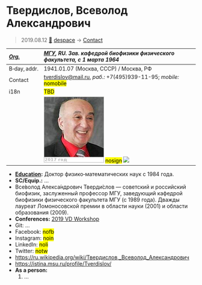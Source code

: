 # Твердислов, Всеволод Александрович
> 2019.08.12 [🚀](../index/index.md) [despace](index.md) → [Contact](contact.md)

|*[Org.](contact.md)*|*[МГУ](мгу.md), RU. Зав. кафедрой биофизики физического факультета, с 1 марта 1964*|
|:--|:--|
|B‑day, addr.|1941.01.07 (Москва, СССР) / Москва, РФ|
|Contact|<tverdislov@mail.ru>, *раб.:* +7(495)939-11-95; *mobile:* <mark>nomobile</mark>|
|i18n|<mark>TBD</mark>|
| |[![](f/contact/t/tverdislov1_photo_thumb.jpg)](f/contact/t/tverdislov1_photo.jpg) <mark>nosign</mark> [![](f/contact//1_sign_thumb.jpg)](f/contact//1_sign.png)|

   - **[Education](edu.md):** Доктор физико‑математических наук с 1984 года.
   - **SC/Equip.:** …
   - Все́волод Алекса́ндрович Тверди́слов — советский и российский биофизик, заслуженный профессор МГУ, заведующий кафедрой биофизики физического факультета МГУ (с 1989 года). Дважды лауреат Ломоносовской премии в области науки (2001) и области образования (2009).
   - **Conferences:** [2019 VD Workshop](vdws2019.md)
   - Git: …
   - Facebook: <mark>nofb</mark>
   - Instagram: <mark>noin</mark>
   - LinkedIn: <mark>noli</mark>
   - Twitter: <mark>notw</mark>
   - <https://ru.wikipedia.org/wiki/Твердислов,_Всеволод_Александрович>
   - <https://istina.msu.ru/profile/Tverdislov/>
   - **As a person:**
      1. …
